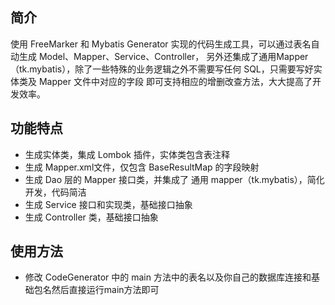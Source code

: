 ## 简介
使用 FreeMarker 和 Mybatis Generator 实现的代码生成工具，可以通过表名自动生成 Model、Mapper、Service、Controller，
另外还集成了通用Mapper（tk.mybatis），除了一些特殊的业务逻辑之外不需要写任何 SQL，只需要写好实体类及 Mapper 文件中对应的字段
即可支持相应的增删改查方法，大大提高了开发效率。

## 功能特点
- 生成实体类，集成 Lombok 插件，实体类包含表注释
- 生成 Mapper.xml文件，仅包含 BaseResultMap 的字段映射
- 生成 Dao 层的 Mapper 接口类，并集成了 通用 mapper（tk.mybatis），简化开发，代码简洁
- 生成 Service 接口和实现类，基础接口抽象
- 生成 Controller 类，基础接口抽象

## 使用方法
- 修改 CodeGenerator 中的 main 方法中的表名以及你自己的数据库连接和基础包名然后直接运行main方法即可